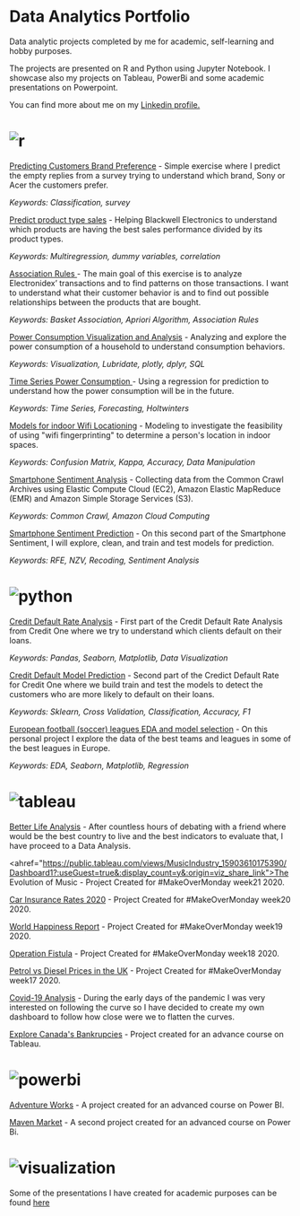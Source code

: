 # Data Analytics Portfolio
Data analytic projects completed by me for academic, self-learning and hobby purposes. 

The projects are presented on R and Python using Jupyter Notebook. I showcase also my projects on Tableau, PowerBi and some academic presentations on Powerpoint. 

You can find more about me on my <a href="https://www.linkedin.com/in/ffmc">Linkedin profile.</a>

<h1> <img src="https://img.shields.io/badge/Projects-R-blue" alt="r" style="max-width:100%;"></h1>

<a href="https://github.com/ffmc/data-analytics-portfolio/blob/master/Classification/Predicting%20which%20brand%20customer%20prefer.ipynb">Predicting Customers Brand Preference</a> - Simple exercise where I predict the empty replies from a survey trying to understand which brand, Sony or Acer the customers prefer.  

<i>Keywords: Classification, survey </i> 

<a href="https://github.com/ffmc/data-analytics-portfolio/blob/master/Multiple%20Regression/Predict%20product%20type%20sales.ipynb">Predict product type sales</a> - Helping Blackwell Electronics to understand which products are having the best sales performance divided by its product types. 

<i>Keywords: Multiregression, dummy variables, correlation</i>

<a href="https://github.com/ffmc/data-analytics-portfolio/blob/master/Association%20Rules/Market%20Basket%20Association.ipynb">Association Rules </a>- The main goal of this exercise is to analyze Electronidex’ transactions and to find patterns on those transactions. I want to understand what their customer behavior is and to find out possible relationships between the products that are bought.

<i>Keywords: Basket Association, Apriori Algorithm, Association Rules</i>

<a href="https://github.com/ffmc/data-analytics-portfolio/blob/master/Power%20Consumption%20Visualization%20and%20Analysis/Power%20Consumption%20Visualization%20and%20Analysis.ipynb">Power Consumption Visualization and Analysis</a> - Analyzing and explore the power consumption of a household to understand consumption behaviors.

<i>Keywords: Visualization, Lubridate, plotly, dplyr, SQL</i>

<a href="https://github.com/ffmc/data-analytics-portfolio/blob/master/Time%20Series%20for%20Power%20Consumption%20Forecasting/Power%20Consumption%20Visualization%20and%20Analysis.ipynb">Time Series Power Consumption </a> - Using a regression for prediction to understand how the power consumption will be in the future.

<i>Keywords: Time Series, Forecasting, Holtwinters </i>

<a href="https://github.com/ffmc/data-analytics-portfolio/blob/master/Models%20for%20indoor%20Wifi%20Locationing/Models%20for%20indoor%20Wifi%20Locationing.ipynb">Models for indoor Wifi Locationing</a> - Modeling to investigate the feasibility of using "wifi fingerprinting" to determine a person's location in indoor spaces.

<i>Keywords: Confusion Matrix, Kappa, Accuracy, Data Manipulation </i>

<a href="https://github.com/ffmc/data-analytics-portfolio/blob/master/Smartphone%20Sentiment%20Analysis/Smartphone%20Sentiment%20Analysis.ipynb">Smartphone Sentiment Analysis</a> - Collecting data from the Common Crawl Archives using Elastic Compute Cloud (EC2), Amazon Elastic MapReduce (EMR) and Amazon Simple Storage Services (S3).

<i>Keywords: Common Crawl, Amazon Cloud Computing </i>

<a href="https://github.com/ffmc/data-analytics-portfolio/blob/master/Smartphone%20Sentiment%20Prediction/Smartphone%20Sentiment%20Prediction.ipynb">Smartphone Sentiment Prediction</a> - On this second part of the Smartphone Sentiment, I will explore, clean, and train and test models for prediction.

<i>Keywords: RFE, NZV, Recoding, Sentiment Analysis </i>

<h1> <img src="https://img.shields.io/badge/Projects-Python-green" alt="python" style="max-width:100%;"></h1>

<a href="https://github.com/ffmc/data-analytics-portfolio/blob/master/Credit%20Default%20Rate%20Analysis/Credit%20Default%20Rate%20Analysis.ipynb">Credit Default Rate Analysis</a> - First part of the Credit Default Rate Analysis from Credit One where we try to understand which clients default on their loans.

<i>Keywords: Pandas, Seaborn, Matplotlib, Data Visualization </i>

<a href="https://github.com/ffmc/data-analytics-portfolio/blob/master/Credit%20Default%20Prediction%20Model/Credit%20Default%20Prediction%20.ipynb">Credit Default Model Prediction</a> - Second part of the Credict Default Rate for Credit One where we build train and test the models to detect the customers who are more likely to default on their loans. 

<i>Keywords: Sklearn, Cross Validation, Classification, Accuracy, F1 </i>

<a href="https://github.com/ffmc/data-analytics-portfolio/blob/master/European%20football%20(soccer)%20leagues%20EDA%20and%20model%20selection/Football_leagues.ipynb">European football (soccer) leagues EDA and model selection</a> - On this personal project I explore the data of the best teams and leagues in some of the best leagues in Europe.

<i>Keywords: EDA, Seaborn, Matplotlib, Regression </i>

<h1> <img src="https://img.shields.io/badge/Projects-Tableau-red" alt="tableau" style="max-width:100%;"></h1>

<a href="https://public.tableau.com/views/BetterLifeAnalysis/1_IncomeandWages?:display_count=y&:origin=viz_share_link">Better Life Analysis</a> - After countless hours of debating with a friend where would be the best country to live and the best indicators to evaluate that, I have proceed to a Data Analysis. 

<ahref="https://public.tableau.com/views/MusicIndustry_15903610175390/Dashboard1?:useGuest=true&:display_count=y&:origin=viz_share_link">The Evolution of Music</a> - Project Created for #MakeOverMonday week21 2020. 

<a href="https://public.tableau.com/views/CarInsuranceUSA/Carinsurance?:useGuest=true&:display_count=y&:origin=viz_share_link">Car Insurance Rates 2020</a> - Project Created for #MakeOverMonday week20 2020. 

<a href="https://public.tableau.com/profile/francisco4773#!/vizhome/WorldHappiness_15891305541910/WorldHappiness">World Happiness Report</a> - Project Created for #MakeOverMonday week19 2020. 

<a href="https://public.tableau.com/profile/francisco4773#!/vizhome/OperationFistula_15885502623840/OperationFistula">Operation Fistula</a> - Project Created for #MakeOverMonday week18 2020. 

<a href="https://public.tableau.com/views/TimeseriesofPetrolandDieselprices/Timeseries?:display_count=y&:origin=viz_share_link">Petrol vs Diesel Prices in the UK</a> - Project Created for #MakeOverMonday week17 2020. 

<a href="https://public.tableau.com/views/Covid19_15850184809770/Covid19?:display_count=y&:origin=viz_share_link">Covid-19 Analysis</a> - During the early days of the pandemic I was very interested on following the curve so I have decided to create my own dashboard to follow how close were we to flatten the curves. 







<a href="https://public.tableau.com/views/FinalProjectMasterTableau/CoverPage?:display_count=y&:origin=viz_share_link">Explore Canada's Bankrupcies</a> - Project created for an advance course on Tableau.

<h1> <img src="https://img.shields.io/badge/Projects-PowerBi-yellow" alt="powerbi" style="max-width:100%;"></h1>

<a href="https://github.com/ffmc/data-analytics-portfolio/tree/master/PowerBI">Adventure Works</a> - A project created for an advanced course on Power BI.

<a href="https://github.com/ffmc/data-analytics-portfolio/tree/master/PowerBI">Maven Market</a> - A second project created for an advanced course on Power Bi.

<h1> <img src="https://img.shields.io/badge/Presentations-ppt-orange" alt="visualization" style="max-width:100%;"></h1>

Some of the presentations I have created for academic purposes can be found <a href="https://github.com/ffmc/data-analytics-portfolio/tree/master/Presentations">here</a>



